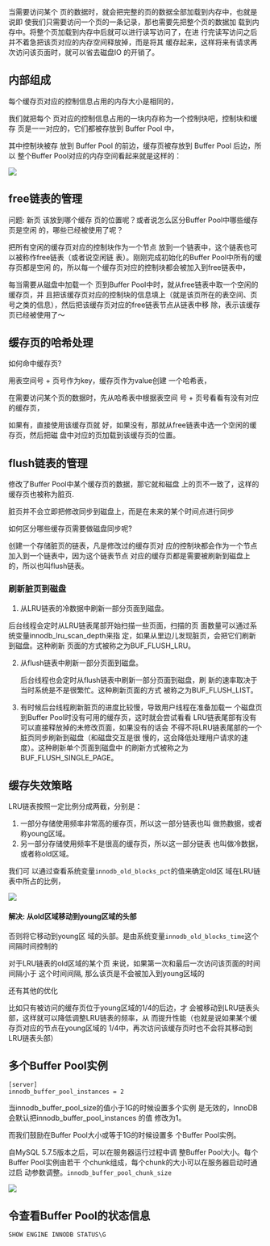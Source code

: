 当需要访问某个 ⻚的数据时，就会把完整的⻚的数据全部加载到内存中，也就是说即 使我们只需要访问⼀个⻚的⼀条记录，那也需要先把整个⻚的数据加 载到内存中。将整个⻚加载到内存中后就可以进⾏读写访问了，在进 ⾏完读写访问之后并不着急把该⻚对应的内存空间释放掉，⽽是将其 缓存起来，这样将来有请求再次访问该⻚⾯时，就可以省去磁盘IO 的开销了。



## 内部组成

每个缓存⻚对应的控制信息占⽤的内存⼤⼩是相同的，

我们就把每个 ⻚对应的控制信息占⽤的⼀块内存称为⼀个控制块吧，控制块和缓存 ⻚是⼀⼀对应的，它们都被存放到 Buffer Pool 中，

其中控制块被存 放到 Buffer Pool 的前边，缓存⻚被存放到 Buffer Pool 后边，所以 整个Buffer Pool对应的内存空间看起来就是这样的：

![](https://youpaiyun.zongqilive.cn/image/20200902100514.png)



## free链表的管理

问题: 新页 该放到哪个缓存 ⻚的位置呢？或者说怎么区分Buffer Pool中哪些缓存⻚是空闲 的，哪些已经被使⽤了呢？



 把所有空闲的缓存⻚对应的控制块作为⼀个节点 放到⼀个链表中，这个链表也可以被称作free链表（或者说空闲链 表）。刚刚完成初始化的Buffer Pool中所有的缓存⻚都是空闲 的，所以每⼀个缓存⻚对应的控制块都会被加⼊到free链表中，

每当需要从磁盘中加载⼀个 ⻚到Buffer Pool中时，就从free链表中取⼀个空闲的缓存⻚，并 且把该缓存⻚对应的控制块的信息填上（就是该⻚所在的表空间、⻚ 号之类的信息），然后把该缓存⻚对应的free链表节点从链表中移 除，表示该缓存⻚已经被使⽤了～





## 缓存⻚的哈希处理

如何命中缓存页?



⽤表空间号 + ⻚号作为key，缓存⻚作为value创建 ⼀个哈希表，

在需要访问某个⻚的数据时，先从哈希表中根据表空间 号 + ⻚号看看有没有对应的缓存⻚，

如果有，直接使⽤该缓存⻚就 好，如果没有，那就从free链表中选⼀个空闲的缓存⻚，然后把磁 盘中对应的⻚加载到该缓存⻚的位置。



## flush链表的管理

修改了Buffer Pool中某个缓存⻚的数据，那它就和磁盘 上的⻚不⼀致了，这样的缓存⻚也被称为脏⻚.

脏页并不会⽴即把修改同步到磁盘上，⽽是在未来的某个时间点进⾏同步



如何区分哪些缓存页需要做磁盘同步呢?

创建⼀个存储脏⻚的链表，凡是修改过的缓存⻚对 应的控制块都会作为⼀个节点加⼊到⼀个链表中，因为这个链表节点 对应的缓存⻚都是需要被刷新到磁盘上的，所以也叫flush链表。

### 刷新脏⻚到磁盘

1. 从LRU链表的冷数据中刷新⼀部分⻚⾯到磁盘。

后台线程会定时从LRU链表尾部开始扫描⼀些⻚⾯，扫描的⻚ ⾯数量可以通过系统变量innodb_lru_scan_depth来指 定，如果从⾥边⼉发现脏⻚，会把它们刷新到磁盘。这种刷新 ⻚⾯的⽅式被称之为BUF_FLUSH_LRU。

2. 从flush链表中刷新⼀部分⻚⾯到磁盘。

   后台线程也会定时从flush链表中刷新⼀部分⻚⾯到磁盘，刷 新的速率取决于当时系统是不是很繁忙。这种刷新⻚⾯的⽅式 被称之为BUF_FLUSH_LIST。

3. 有时候后台线程刷新脏⻚的进度⽐较慢，导致⽤户线程在准备加载⼀ 个磁盘⻚到Buffer Pool时没有可⽤的缓存⻚，这时就会尝试看看 LRU链表尾部有没有可以直接释放掉的未修改⻚⾯，如果没有的话会 不得不将LRU链表尾部的⼀个脏⻚同步刷新到磁盘（和磁盘交互是很 慢的，这会降低处理⽤户请求的速度）。这种刷新单个⻚⾯到磁盘中 的刷新⽅式被称之为BUF_FLUSH_SINGLE_PAGE。





## 缓存失效策略

LRU链表按照⼀定⽐例分成两截，分别是：

1. ⼀部分存储使⽤频率⾮常⾼的缓存⻚，所以这⼀部分链表也叫 做热数据，或者称young区域。
2. 另⼀部分存储使⽤频率不是很⾼的缓存⻚，所以这⼀部分链表 也叫做冷数据，或者称old区域。

我们可 以通过查看系统变量`innodb_old_blocks_pct`的值来确定old区 域在LRU链表中所占的⽐例，

![](https://youpaiyun.zongqilive.cn/image/20200902104921.png)

#### 解决:   从old区域移动到young区域的头部

否则将它移动到young区 域的头部。是由系统变量`innodb_old_blocks_time`这个间隔时间控制的

对于LRU链表的old区域的某个⻚ 来说，如果第⼀次和最后⼀次访问该⻚⾯的时间间隔⼩于 这个时间间隔, 那么该⻚是不会被加⼊到young区域的



还有其他的优化

⽐如只有被访问的缓存⻚位于young区域的1/4的后边，才 会被移动到LRU链表头部，这样就可以降低调整LRU链表的频率，从 ⽽提升性能（也就是说如果某个缓存⻚对应的节点在young区域的 1/4中，再次访问该缓存⻚时也不会将其移动到LRU链表头部）







## 多个Buffer Pool实例

```
[server] 
innodb_buffer_pool_instances = 2
```

当innodb_buffer_pool_size的值⼩于1G的时候设置多个实例 是⽆效的，InnoDB会默认把innodb_buffer_pool_instances 的值 修改为1。

⽽我们⿎励在Buffer Pool⼤⼩或等于1G的时候设置多 个Buffer Pool实例。



⾃MySQL 5.7.5版本之后，可以在服务器运⾏过程中调 整Buffer Pool⼤⼩。每个Buffer Pool实例由若⼲ 个chunk组成，每个chunk的⼤⼩可以在服务器启动时通过启 动参数调整。`innodb_buffer_pool_chunk_size`

![](https://youpaiyun.zongqilive.cn/image/20200902145723.png)





## 令查看Buffer Pool的状态信息

```
SHOW ENGINE INNODB STATUS\G
```






















































































